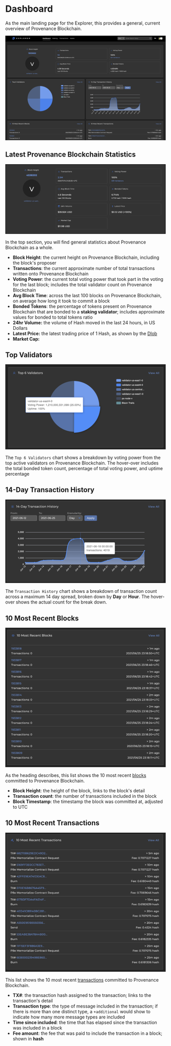 # Dashboard

As the main landing page for the Explorer, this provides a general, current overview of Provenance Blockchain.

![The Explorer dashboard overview](../../../../.gitbook/assets/screen-shot-2021-06-25-at-5.08.22-pm.png)

## Latest Provenance Blockchain Statistics

![General statistics about Provenance Blockchain as a chain](<../../../../.gitbook/assets/Screen Shot 2021-11-15 at 2.33.53 PM.png>)

In the top section, you will find general statistics about Provenance Blockchain as a whole.

* **Block Height**: the current height on Provenance Blockchain, including the block's proposer
* **Transactions**: the current approximate number of total transactions written onto Provenance Blockchain
* **Voting Power**: the current total voting power that took part in the voting for the last block; includes the total validator count on Provenance Blockchain
* **Avg Block Time**: across the last 100 blocks on Provenance Blockchain, on average how long it took to commit a block
* **Bonded Tokens**: the percentage of tokens present on Provenance Blockchain that are bonded to a **staking validator**; includes approximate values for bonded to total tokens ratio
* **24hr Volume:** the volume of Hash moved in the last 24 hours, in US Dollars
* **Latest Price:** the latest trading price of 1 Hash, as shown by the [Dlob](https://www.dlob.io)
* **Market Cap:**&#x20;

## Top Validators

![](../../../../.gitbook/assets/screen-shot-2021-06-25-at-5.22.53-pm.png)

The `Top 6 Validators` chart shows a breakdown by voting power from the top active validators on Provenance Blockchain. The hover-over includes the total bonded token count, percentage of total voting power, and uptime percentage

## 14-Day Transaction History

![](../../../../.gitbook/assets/screen-shot-2021-06-25-at-5.23.15-pm.png)

The `Transaction History` chart shows a breakdown of transaction count across a maximum 14 day spread, broken down by **Day** or **Hour**. The hover-over shows the actual count for the break down.

## 10 Most Recent Blocks

![](../../../../.gitbook/assets/screen-shot-2021-06-25-at-5.20.37-pm.png)

As the heading describes, this list shows the 10 most recent [blocks](blocks.md) committed to Provenance Blockchain.

* **Block Height**: the height of the block, links to the block's detail
* **Transaction count**: the number of transactions included in the block
* **Block Timestamp**: the timestamp the block was committed at, adjusted to UTC

## 10 Most Recent Transactions

![](../../../../.gitbook/assets/screen-shot-2021-06-25-at-5.20.54-pm.png)

This list shows the 10 most recent [transactions](../transactions.md) committed to Provenance Blockchain.

* **TX#**: the transaction hash assigned to the transaction; links to the transaction's detail
* **Transaction type**: the type of message included in the transaction; if there is more than one distinct type, a `+additional` would show to indicate how many more message types are included
* **Time since included**: the time that has elapsed since the transaction was included in a block
* **Fee amount**: the fee that was paid to include the transaction in a block; shown in **hash**
